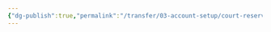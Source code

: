 ```yaml
---
{"dg-publish":true,"permalink":"/transfer/03-account-setup/court-reserve/post-setup-tasks/"}
---
```


